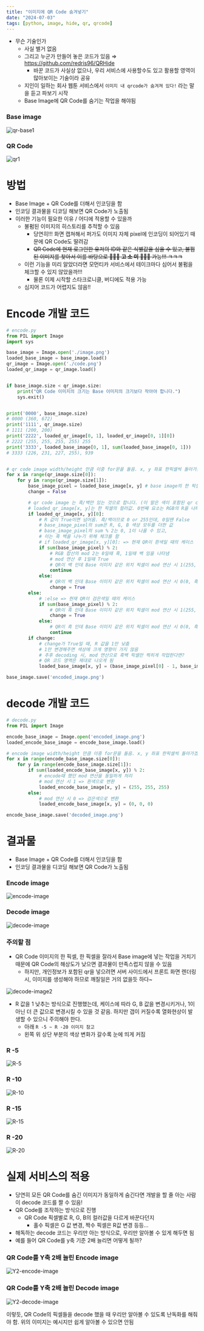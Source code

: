```yaml
---
title: "이미지에 QR Code 숨겨넣기"
date: "2024-07-03"
tags: [python, image, hide, qr, qrcode]
---
```


- 무슨 기술인가
    - 사실 별거 없음
    - 그리고 누군가 만들어 놓은 코드가 있음 ⇒ https://github.com/redris96/QRHide
        - 바꾼 코드가 사실상 없으나, 우리 서비스에 사용할수도 있고 활용할 영역이 많아보이는 기술이라 공유
    - 지인이 일하는 회사 웹툰 서비스에서 `이미지 내 qrcode가 숨겨져 있다!` 라는 말을 듣고 파보기 시작
    - Base Image에 QR Code를 숨기는 작업을 해야됨

### Base image

![qr-base1](./qr-base1.png)

### QR Code

![qr1](./qr1.png)

# 방법

- Base Image + QR Code를 더해서 인코딩을 함
- 인코딩 결과물을 디코딩 해보면 QR Code가 노출됨
- 이러한 기능이 필요한 이유 / 어디에 적용할 수 있을까
    - 불펌된 이미지의 히스토리를 추적할 수 있음
        - 당연히!!! 화면 캡쳐해서 퍼가도 이미지 자체 pixel에 인코딩이 되어있기 때문에 QR Code도 딸려감
        - ~~QR Code에 현재 로그인한 유저의 ID와 같은 식별값을 심을 수 있고, 불펌된 이미지를 찾아서 이를 바탕으로 💸💸💸 **고 소 미** 💸💸💸 가능!!! ㅋㅋㅋ~~
    - 이런 기능을 미리 알았더라면 모먼티카 서비스에서 테이크마다 심어서 불펌을 체크할 수 있지 않았을까!!!
        - 물론 이제 시작할 스타크로니클, 버디에도 적용 가능
    - 심지어 코드가 어렵지도 않음!!

# Encode 개발 코드

```python
# encode.py
from PIL import Image
import sys

base_image = Image.open('./image.png')
loaded_base_image = base_image.load()
qr_image = Image.open('./code.png')
loaded_qr_image = qr_image.load()


if base_image.size < qr_image.size:
	print("QR Code 이미지의 크기는 Base 이미지의 크기보다 작아야 합니다.")
	sys.exit()


print('0000', base_image.size)
# 0000 (360, 672)
print('1111', qr_image.size)
# 1111 (200, 200)
print('2222', loaded_qr_image[0, 1], loaded_qr_image[0, 1][0])
# 2222 (255, 255, 255, 255) 255
print('3333', loaded_base_image[0, 1], sum(loaded_base_image[0, 1]))
# 3333 (226, 231, 227, 255), 939


# qr code image width/height 만큼 이중 for문을 돌음. x, y 좌표 한픽셀씩 돌아가겠다는 의미
for x in range(qr_image.size[0]):
	for y in range(qr_image.size[1]):
		base_image_pixel = loaded_base_image[x, y] # base image의 한 픽셀
		change = False

		# qr code image	는 흑/백만 있는 것으로 합니다. (이 말은 색이 포함된 qr code는 사용 X)
		# loaded_qr_image[x, y]는 한 픽셀의 컬러값. 0번째 요소는 RGB의 R을 나타냄
		if loaded_qr_image[x, y][0]:
			# R 값이 True이면 넘어옴. 흑/백이므로 0 or 255인데, 0일땐 False
			# base_image_pixel의 sum은 R, G, B 색상 모두를 더한 값
			# base_image_pixel의 sum % 2는 0, 1이 나올 수 있고,
			# 이는 흑 백을 나누기 위해 체크를 함
			# if loaded_qr_image[x, y][0]: => 현재 QR이 흰색일 때의 케이스
			if sum(base_image_pixel) % 2:
				# RGB 합산의 mod 2는 0일때 흑, 1일때 백 임을 나타냄
				# mod 연산 후 1일때 True
				# QR이 백 인데 Base 이미지 같은 위치 픽셀이 mod 연산 시 1(255, 백)인 케이스 => 넘어감
				continue
			else:
				# QR이 백 인데 Base 이미지 같은 위치 픽셀이 mod 연산 시 0(0, 흑)인 케이스 => 변경
				change = True
		else:
			# :else => 현재 QR이 검은색일 때의 케이스
			if sum(base_image_pixel) % 2:
				# QR이 흑 인데 Base 이미지 같은 위치 픽셀이 mod 연산 시 1(255, 백)인 케이스 => 변경
				change = True
			else:
				# QR이 흑 인데 Base 이미지 같은 위치 픽셀이 mod 연산 시 0(0, 흑)인 케이스 => 넘어감
				continue
		if change:
			# change가 True일 때, R 값을 1만 낮춤
			# 1만 변경해주면 색상에 크게 영향이 가지 않음
			# 추후 decoding 시, mod 연산으로 흑백 픽셀만 찍히게 작업한다면?
			# QR 코드 영역은 제대로 나오게 됨
			loaded_base_image[x, y] = (base_image_pixel[0] - 1, base_image_pixel[1], base_image_pixel[2])

base_image.save('encoded_image.png')
```

# decode 개발 코드

```python
# decode.py
from PIL import Image

encode_base_image = Image.open('encoded_image.png')
loaded_encode_base_image = encode_base_image.load()

# encode image width/height 만큼 이중 for문을 돌음. x, y 좌표 한픽셀씩 돌아가겠다는 의미
for x in range(encode_base_image.size[0]):
	for y in range(encode_base_image.size[1]):
		if sum(loaded_encode_base_image[x, y]) % 2:
			# encode때 했던 mod 연산을 동일하게 처리
			# mod 연산 시 1 => 흰색으로 변환
			loaded_encode_base_image[x, y] = (255, 255, 255)
		else:
			# mod 연산 시 0 => 검은색으로 변환
			loaded_encode_base_image[x, y] = (0, 0, 0)

encode_base_image.save('decoded_image.png')
```

# 결과물

- Base Image + QR Code를 더해서 인코딩을 함
- 인코딩 결과물을 디코딩 해보면 QR Code가 노출됨

### Encode image

![encode-image](./encode-image.png)

### Decode image

![decode-image](./decode-image.png)

### 주의할 점

- QR Code 이미지의 한 픽셀, 한 픽셀을 잘라서 Base image에 넣는 작업을 거치기 때문에 QR Code의 해상도가 낮으면 결과물이 만족스럽지 않을 수 있음
    - 하지만, 개인정보가 포함된 qr을 넣으려면 서버 사이드에서 프론트 화면 렌더링 시, 이미지를 생성해야 하므로 깨질일은 거의 없을듯 하다~


![decode-image2](./decode-image2.png)


- R 값을 1 낮추는 방식으로 진행했는데, 케이스에 따라 G, B 값을 변경시키거나, 1이 아닌 더 큰 값으로 변경시킬 수 있을 것 같음. 하지만 갭이 커질수록 열화현상이 발생할 수 있으니 주의해야 한다.
    - 아래 `R -5 ~ R -20 이미지 참고`
    - 왼쪽 위 상단 부분의 색상 변화가 갈수록 눈에 띄게 커짐

### R -5

![R-5](./R-5.png)

### R -10

![R-10](./R-10.png)

### R -15

![R-15](./R-15.png)

### R -20

![R-20](./R-20.png)


# 실제 서비스의 적용

- 당연히 모든 QR Code를 숨긴 이미지가 동일하게 숨긴다면 개발을 할 줄 아는 사람이 decode 코드를 짤 수 있음!
- QR Code를 조작하는 방식으로 진행
    - QR Code 픽셀별로 R, G, B의 컬러값을 다르게 바꾼다던지
        - 홀수 픽셀은 G 값 변경, 짝수 픽셀은 R값 변경 등등…
- 해독하는 decode 코드는 우리만 아는 방식으로, 우리만 알아볼 수 있게 해두면 됨
- 예를 들어 QR Code를 y축 기준 2배 늘리면 어떻게 될까?

### QR Code를 Y축 2배 늘린 Encode image

![Y2-encode-image](./Y2-encode-image.png)

### QR Code를 Y축 2배 늘린 Decode image

![Y2-decode-image](./Y2-decode-image.png)

이렇듯, QR Code의 픽셀들을 decode 했을 때 우리만 알아볼 수 있도록 난독화를 해줘야 함. 위의 이미지는 예시지만 쉽게 알아볼 수 있으면 안됨